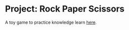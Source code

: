 # Project: Rock Paper Scissors
A toy game to practice knowledge learn <a href="https://www.theodinproject.com/lessons/foundations-rock-paper-scissors" rel="_blank">here</a>.